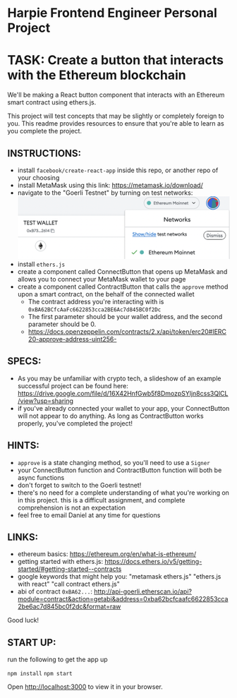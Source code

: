 # Harpie Frontend Engineer Personal Project

# TASK: Create a button that interacts with the Ethereum blockchain
We'll be making a React button component that interacts with an Ethereum smart contract using ethers.js.

This project will test concepts that may be slightly or completely foreign to you. This readme provides resources to ensure that you're able to learn as you complete the project.

## INSTRUCTIONS:
* install `facebook/create-react-app` inside this repo, or another repo of your choosing
* install MetaMask using this link: https://metamask.io/download/
* navigate to the "Goerli Testnet" by turning on test networks: ![network-switching](./readme-images/network-switching.png)
* install `ethers.js`
* create a component called ConnectButton that opens up MetaMask and allows you to connect your MetaMask wallet to your page
* create a component called ContractButton that calls the `approve` method upon a smart contract, on the behalf of the connected wallet
    * The contract address you're interacting with is `0xBA62BCfcAaFc6622853cca2BE6Ac7d845BC0f2Dc`
    * The first parameter should be your wallet address, and the second parameter should be 0.
    * https://docs.openzeppelin.com/contracts/2.x/api/token/erc20#IERC20-approve-address-uint256-

## SPECS: 
* As you may be unfamiliar with crypto tech, a slideshow of an example successful project can be found here: https://drive.google.com/file/d/16X42HnfGwb5f8DmozpSYljn8css3QlCL/view?usp=sharing
* if you've already connected your wallet to your app, your ConnectButton will not appear to do anything. As long as ContractButton works properly, you've completed the project!

## HINTS:
* `approve` is a state changing method, so you'll need to use a `Signer`
* your ConnectButton function and ContractButton function will both be async functions
* don't forget to switch to the Goerli testnet!
* there's no need for a complete understanding of what you're working on in this project. 
this is a difficult assignment, and complete comprehension is not an expectation
* feel free to email Daniel at any time for questions

## LINKS:
* ethereum basics: https://ethereum.org/en/what-is-ethereum/
* getting started with ethers.js: https://docs.ethers.io/v5/getting-started/#getting-started--contracts
* google keywords that might help you: "metamask ethers.js" "ethers.js with react" "call contract ethers.js"
* abi of contract `0xBA62...`: http://api-goerli.etherscan.io/api?module=contract&action=getabi&address=0xba62bcfcaafc6622853cca2be6ac7d845bc0f2dc&format=raw

Good luck!

## START UP:
run the following to get the app up

`npm install`
`npm start`

Open [http://localhost:3000](http://localhost:3000) to view it in your browser.
